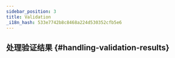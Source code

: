 ```yaml
---
sidebar_position: 3
title: Validation
_i18n_hash: 533e7742b8c8468a224d530352cfb5e6
---
```

## 处理验证结果 {#handling-validation-results}
